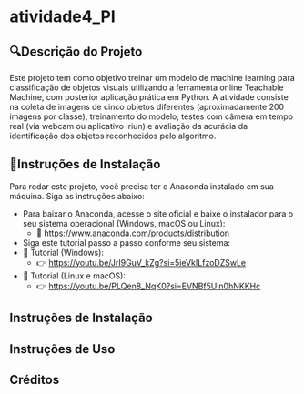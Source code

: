 # atividade4_PI
## 🔍Descrição do Projeto
Este projeto tem como objetivo treinar um modelo de machine learning para classificação de objetos visuais utilizando a ferramenta online Teachable Machine, com posterior aplicação prática em Python. A atividade consiste na coleta de imagens de cinco objetos diferentes (aproximadamente 200 imagens por classe), treinamento do modelo, testes com câmera em tempo real (via webcam ou aplicativo Iriun) e avaliação da acurácia da identificação dos objetos reconhecidos pelo algoritmo.

## 🔧Instruções de Instalação
Para rodar este projeto, você precisa ter o Anaconda instalado em sua máquina. Siga as instruções abaixo:
- Para baixar o Anaconda, acesse o site oficial e baixe o instalador para o seu sistema operacional (Windows, macOS ou Linux):
  - 🔗 https://www.anaconda.com/products/distribution
- Siga este tutorial passo a passo conforme seu sistema:
- 📘 Tutorial (Windows):
  - 👉 https://youtu.be/JrI9GuV_kZg?si=5ieVkILfzoDZSwLe 
- 📘 Tutorial (Linux e macOS):
  - 👉 https://youtu.be/PLQen8_NqK0?si=EVNBf5Uln0hNKKHc
## Instruções de Instalação

## Instruções de Uso

## Créditos



